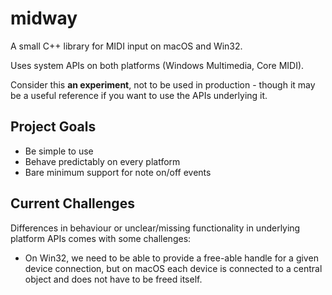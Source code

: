 # midway

A small C++ library for MIDI input on macOS and Win32.

Uses system APIs on both platforms (Windows Multimedia, Core MIDI).

Consider this **an experiment**, not to be used in production - though it may be a useful reference if you want to use
the APIs underlying it. 

## Project Goals
 - Be simple to use
 - Behave predictably on every platform
 - Bare minimum support for note on/off events

## Current Challenges

Differences in behaviour or unclear/missing functionality in underlying platform APIs comes with some challenges:

 - On Win32, we need to be able to provide a free-able handle for a given device connection, but on macOS each device is
   connected to a central object and does not have to be freed itself.
